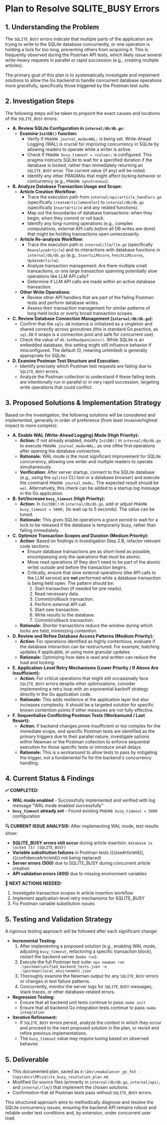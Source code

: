 # Plan to Resolve SQLITE_BUSY Errors

## 1. Understanding the Problem

The `SQLITE_BUSY` errors indicate that multiple parts of the application are trying to write to the SQLite database concurrently, or one operation is holding a lock for too long, preventing others from acquiring it. This is frequently observed during the Postman API tests, which likely issue several write-heavy requests in parallel or rapid succession (e.g., creating multiple articles).

The primary goal of this plan is to systematically investigate and implement solutions to allow the Go backend to handle concurrent database operations more gracefully, specifically those triggered by the Postman test suite.

## 2. Investigation Steps

The following steps will be taken to pinpoint the exact causes and locations of the `SQLITE_BUSY` errors:

*   **A. Review SQLite Configuration in `internal/db/db.go`:**
    *   **Examine `InitDB()` function:**
        *   Verify if `PRAGMA journal_mode=WAL;` is being set. Write-Ahead Logging (WAL) is crucial for improving concurrency in SQLite by allowing readers to operate while a writer is active.
        *   Check if `PRAGMA busy_timeout = <value>;` is configured. This pragma instructs SQLite to wait for a specified duration if the database is locked, rather than immediately returning an `SQLITE_BUSY` error. The current value (if any) will be noted.
        *   Identify any other PRAGMAs that might affect locking behavior or concurrency (e.g., `PRAGMA synchronous`).
*   **B. Analyze Database Transaction Usage and Scope:**
    *   **Article Creation Workflow:**
        *   Trace the execution path from `internal/api/article_handlers.go` (specifically `createArticleHandler`) to `internal/db/db.go` (specifically `InsertArticle` and any related functions).
        *   Map out the boundaries of database transactions: when they begin, when they commit or roll back.
        *   Identify any long-running operations (e.g., complex computations, external API calls *before* all DB writes are done) that might be holding transactions open unnecessarily.
    *   **Article Re-analysis Workflow:**
        *   Trace the execution path in `internal/llm/llm.go` (specifically `ReanalyzeArticle`) and its interactions with database functions in `internal/db/db.go` (e.g., `InsertLLMScore`, `FetchLLMScores`, `UpdateArticle`).
        *   Analyze transaction management: Are there multiple small transactions, or one large transaction spanning potentially slow operations like LLM API calls?
        *   Determine if LLM API calls are made *within* an active database transaction.
    *   **Other Write Operations:**
        *   Review other API handlers that are part of the failing Postman tests and perform database writes.
        *   Assess their transaction management for similar patterns of long-held locks or overly broad transaction scopes.
*   **C. Review Database Connection Management (`internal/db/db.go`):**
    *   Confirm that the `sqlx.DB` instance is initialized as a singleton and shared correctly across goroutines (this is standard Go practice, as `sql.DB` it wraps is a connection pool and safe for concurrent use).
    *   Check the value of `db.SetMaxOpenConns()`. While SQLite is an embedded database, this setting might still influence behavior if misconfigured. The default (0, meaning unlimited) is generally appropriate for SQLite.
*   **D. Examine Postman Test Structure and Execution:**
    *   Identify precisely which Postman test requests are failing due to `SQLITE_BUSY` errors.
    *   Analyze the Postman collection to understand if these failing tests are intentionally run in parallel or in very rapid succession, targeting write operations that could conflict.

## 3. Proposed Solutions & Implementation Strategy

Based on the investigation, the following solutions will be considered and implemented, generally in order of preference (from least invasive/highest impact to more complex):

*   **A. Enable WAL (Write-Ahead Logging) Mode (High Priority):**
    *   **Action:** If not already enabled, modify `InitDB()` in `internal/db/db.go` to execute `PRAGMA journal_mode=WAL;` as one ofthe first operations after opening the database connection.
    *   **Rationale:** WAL mode is the most significant improvement for SQLite concurrency, allowing one writer and multiple readers to operate simultaneously.
    *   **Verification:** After server startup, connect to the SQLite database (e.g., using the `sqlite3` CLI tool or a database browser) and execute the command `PRAGMA journal_mode;`. The expected result should be `wal`. Alternatively, this check can be added to a startup log message in the Go application.
*   **B. Set/Increase `busy_timeout` (High Priority):**
    *   **Action:** In `InitDB()` in `internal/db/db.go`, add or adjust `PRAGMA busy_timeout = 5000;` (to wait up to 5 seconds). The value can be tuned.
    *   **Rationale:** This gives SQLite operations a grace period to wait for a lock to be released if the database is temporarily busy, rather than failing immediately.
*   **C. Optimize Transaction Scopes and Duration (Medium Priority):**
    *   **Action:** Based on findings in Investigation Step 2.B, refactor relevant code sections:
        *   Ensure database transactions are as short-lived as possible, encompassing only the operations that *must* be atomic.
        *   Move read operations (if they don't need to be part of the atomic write) outside and before the transaction begins.
        *   Critically, ensure that slow external operations (like API calls to the LLM service) are **not** performed while a database transaction is being held open. The pattern should be:
            1.  Start transaction (if needed for pre-reads).
            2.  Read necessary data.
            3.  Commit/rollback transaction.
            4.  Perform external API call.
            5.  Start new transaction.
            6.  Write results to the database.
            7.  Commit/rollback transaction.
    *   **Rationale:** Shorter transactions reduce the window during which locks are held, minimizing contention.
*   **D. Review and Refine Database Access Patterns (Medium Priority):**
    *   **Action:** For operations identified as highly contentious, evaluate if the database interaction can be restructured. For example, batching updates if applicable, or using more granular updates.
    *   **Rationale:** Optimizing how data is read and written can reduce the load and locking.
*   **E. Application-Level Retry Mechanisms (Lower Priority / If Above Are Insufficient):**
    *   **Action:** For critical operations that might still occasionally face `SQLITE_BUSY` errors despite other optimizations, consider implementing a retry loop with an exponential backoff strategy directly in the Go application code.
    *   **Rationale:** This adds resilience at the application layer but also increases complexity. It should be a targeted solution for specific known contention points if other measures are not fully effective.
*   **F. Sequentialize Conflicting Postman Tests (Workaround / Last Resort):**
    *   **Action:** If backend changes prove insufficient or too complex for the immediate scope, and specific Postman tests are identified as the primary triggers due to their parallel nature, investigate options within Newman or the Postman collection to enforce sequential execution for those specific tests or introduce small delays.
    *   **Rationale:** This is a workaround to allow tests to pass by mitigating the trigger, not a fundamental fix for the backend's concurrency handling.

## 4. Current Status & Findings

**✅ COMPLETED:**
*   **WAL mode enabled** - Successfully implemented and verified with log message "WAL mode enabled successfully"
*   **`busy_timeout` already set** - Found existing `PRAGMA busy_timeout = 5000` configuration

**🔍 CURRENT ISSUE ANALYSIS:**
After implementing WAL mode, test results show:
*   **SQLITE_BUSY errors still occur** during article insertion: `database is locked (5) (SQLITE_BUSY)`
*   **Variable substitution failures** in Postman tests ({{sseArticleId}}, {{confidenceArticleId}} not being replaced)
*   **Server errors (500)** due to SQLITE_BUSY during concurrent article creation
*   **API validation errors (400)** due to missing environment variables

**🎯 NEXT ACTIONS NEEDED:**
1.  Investigate transaction scopes in article insertion workflow
2.  Implement application-level retry mechanisms for SQLITE_BUSY
3.  Fix Postman variable substitution issues

## 5. Testing and Validation Strategy

A rigorous testing approach will be followed after each significant change:

*   **Incremental Testing:**
    1.  After implementing a proposed solution (e.g., enabling WAL mode, adjusting `busy_timeout`, refactoring a specific transaction block), restart the backend server (`make run`).
    2.  Execute the full Postman test suite: `npx newman run .\postman\unified_backend_tests.json -e .\postman\local_environment.json`
    3.  Thoroughly examine the Newman output for any `SQLITE_BUSY` errors or changes in test failure patterns.
    4.  Concurrently, monitor the server logs for `SQLITE_BUSY` messages, stack traces, or other database-related errors.
*   **Regression Testing:**
    *   Ensure that all backend unit tests continue to pass: `make unit`
    *   Ensure that all backend Go integration tests continue to pass: `make integration`
*   **Iterative Refinement:**
    *   If `SQLITE_BUSY` errors persist, analyze the context in which they occur and proceed to the next proposed solution in the plan, or revisit and refine previous implementations.
    *   The `busy_timeout` value may require tuning based on observed behavior.

## 5. Deliverable

*   This documented plan, saved as `d:\Dev\newbalancer_go_fe3 - Copy\docs\PR\sqlite_busy_resolution_plan.md`.
*   Modified Go source files (primarily in `internal/db/db.go`, `internal/api/`, and `internal/llm/`) that implement the chosen solutions.
*   Confirmation that all Postman tests pass without `SQLITE_BUSY` errors.

This structured approach aims to methodically diagnose and resolve the SQLite concurrency issues, ensuring the backend API remains robust and reliable under test conditions and, by extension, under concurrent user load.
